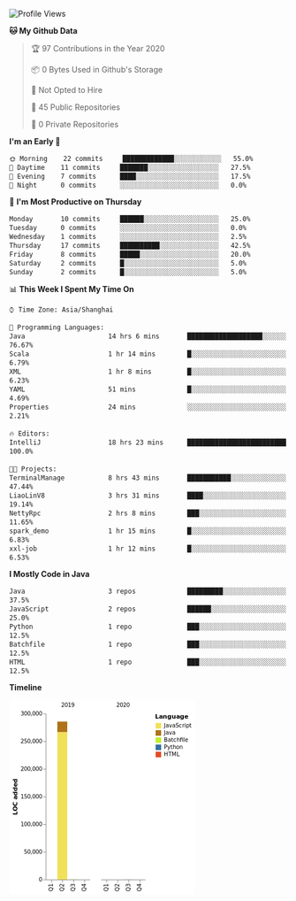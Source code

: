 <!--START_SECTION:waka-->
![Profile Views](http://img.shields.io/badge/Profile%20Views-0-blue)

**🐱 My Github Data** 

> 🏆 97 Contributions in the Year 2020
 > 
> 📦 0 Bytes Used in Github's Storage 
 > 
> 🚫 Not Opted to Hire
 > 
> 📜 45 Public Repositories 
 > 
> 🔑 0 Private Repositories  
 > 
**I'm an Early 🐤** 

```text
🌞 Morning    22 commits     █████████████░░░░░░░░░░░░   55.0% 
🌆 Daytime    11 commits     ███████░░░░░░░░░░░░░░░░░░   27.5% 
🌃 Evening    7 commits      ████░░░░░░░░░░░░░░░░░░░░░   17.5% 
🌙 Night      0 commits      ░░░░░░░░░░░░░░░░░░░░░░░░░   0.0%

```
📅 **I'm Most Productive on Thursday** 

```text
Monday       10 commits     ██████░░░░░░░░░░░░░░░░░░░   25.0% 
Tuesday      0 commits      ░░░░░░░░░░░░░░░░░░░░░░░░░   0.0% 
Wednesday    1 commits      ░░░░░░░░░░░░░░░░░░░░░░░░░   2.5% 
Thursday     17 commits     ██████████░░░░░░░░░░░░░░░   42.5% 
Friday       8 commits      █████░░░░░░░░░░░░░░░░░░░░   20.0% 
Saturday     2 commits      █░░░░░░░░░░░░░░░░░░░░░░░░   5.0% 
Sunday       2 commits      █░░░░░░░░░░░░░░░░░░░░░░░░   5.0%

```


📊 **This Week I Spent My Time On** 

```text
⌚︎ Time Zone: Asia/Shanghai

💬 Programming Languages: 
Java                     14 hrs 6 mins       ███████████████████░░░░░░   76.67% 
Scala                    1 hr 14 mins        █░░░░░░░░░░░░░░░░░░░░░░░░   6.79% 
XML                      1 hr 8 mins         █░░░░░░░░░░░░░░░░░░░░░░░░   6.23% 
YAML                     51 mins             █░░░░░░░░░░░░░░░░░░░░░░░░   4.69% 
Properties               24 mins             ░░░░░░░░░░░░░░░░░░░░░░░░░   2.21%

🔥 Editors: 
IntelliJ                 18 hrs 23 mins      █████████████████████████   100.0%

🐱‍💻 Projects: 
TerminalManage           8 hrs 43 mins       ███████████░░░░░░░░░░░░░░   47.44% 
LiaoLinV8                3 hrs 31 mins       ████░░░░░░░░░░░░░░░░░░░░░   19.14% 
NettyRpc                 2 hrs 8 mins        ███░░░░░░░░░░░░░░░░░░░░░░   11.65% 
spark_demo               1 hr 15 mins        █░░░░░░░░░░░░░░░░░░░░░░░░   6.83% 
xxl-job                  1 hr 12 mins        █░░░░░░░░░░░░░░░░░░░░░░░░   6.53%

```

**I Mostly Code in Java** 

```text
Java                     3 repos             █████████░░░░░░░░░░░░░░░░   37.5% 
JavaScript               2 repos             ██████░░░░░░░░░░░░░░░░░░░   25.0% 
Python                   1 repo              ███░░░░░░░░░░░░░░░░░░░░░░   12.5% 
Batchfile                1 repo              ███░░░░░░░░░░░░░░░░░░░░░░   12.5% 
HTML                     1 repo              ███░░░░░░░░░░░░░░░░░░░░░░   12.5%

```


**Timeline**

![Chart not found](https://raw.githubusercontent.com/2720851545/2720851545/master/charts/bar_graph.png) 


<!--END_SECTION:waka-->
